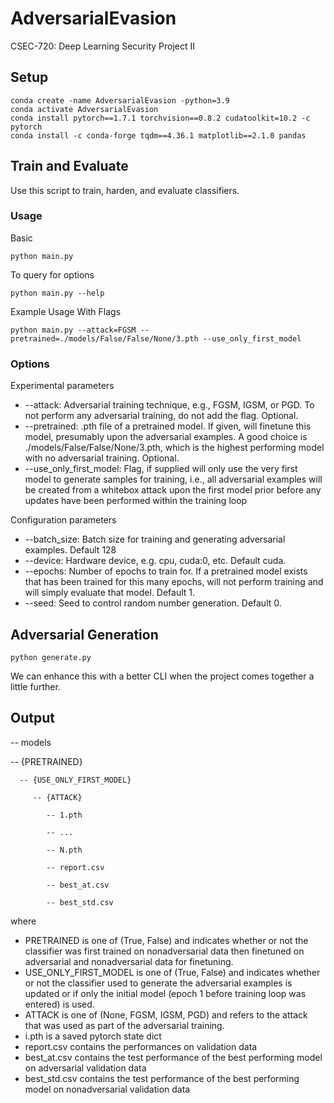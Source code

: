 # AdversarialEvasion
CSEC-720: Deep Learning Security Project II

## Setup

```
conda create -name AdversarialEvasion -python=3.9
conda activate AdversarialEvasion
conda install pytorch==1.7.1 torchvision==0.8.2 cudatoolkit=10.2 -c pytorch
conda install -c conda-forge tqdm==4.36.1 matplotlib==2.1.0 pandas
```

## Train and Evaluate

Use this script to train, harden, and evaluate classifiers. 

### Usage

Basic
```
python main.py
```

To query for options
```
python main.py --help
```

Example Usage With Flags
```
python main.py --attack=FGSM --pretrained=./models/False/False/None/3.pth --use_only_first_model
```

### Options

Experimental parameters
- --attack: Adversarial training technique, e.g., FGSM, IGSM, or PGD. To not perform any adversarial training, do not add the flag. Optional.
- --pretrained: .pth file of a pretrained model. If given, will finetune this model, presumably upon the adversarial examples. A good choice is ./models/False/False/None/3.pth, which is the highest performing model with no adversarial training. Optional. 
- --use_only_first_model: Flag, if supplied will only use the very first model to generate samples for training, i.e., all adversarial examples will be created from a whitebox attack upon the first model prior before any updates have been performed within the training loop

Configuration parameters
- --batch_size: Batch size for training and generating adversarial examples. Default 128
- --device: Hardware device, e.g. cpu, cuda:0, etc. Default cuda.
- --epochs: Number of epochs to train for. If a pretrained model exists that has been trained for this many epochs, will not perform training and will simply evaluate that model. Default 1.
- --seed: Seed to control random number generation. Default 0.

## Adversarial Generation

```
python generate.py
```

We can enhance this with a better CLI when the project comes together a little further.

## Output

-- models

   -- {PRETRAINED}
   
      -- {USE_ONLY_FIRST_MODEL}
      
	     -- {ATTACK}
	     
			-- 1.pth
			
			-- ...
			
			-- N.pth
			
			-- report.csv
			
			-- best_at.csv
			
			-- best_std.csv


where 

- PRETRAINED is one of (True, False) and indicates whether or not the classifier was first trained on nonadversarial data then finetuned on adversarial and nonadversarial data for finetuning.
- USE_ONLY_FIRST_MODEL is one of (True, False) and indicates whether or not the classifier used to generate the adversarial examples is updated or if only the initial model (epoch 1 before training loop was entered) is used.
- ATTACK is one of (None, FGSM, IGSM, PGD) and refers to the attack that was used as part of the adversarial training.
- i.pth is a saved pytorch state dict
- report.csv contains the performances on validation data
- best_at.csv contains the test performance of the best performing model on adversarial validation data
- best_std.csv contains the test performance of the best performing model on nonadversarial validation data

